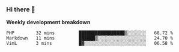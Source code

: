 ### Hi there 👋


**Weekly development breakdown**

<!--START_SECTION:waka-->
```text
PHP        32 mins         █████████████████▒░░░░░░░   68.72 % 
Markdown   11 mins         ██████▒░░░░░░░░░░░░░░░░░░   24.70 % 
VimL       3 mins          █▓░░░░░░░░░░░░░░░░░░░░░░░   06.58 % 
```
<!--END_SECTION:waka-->
